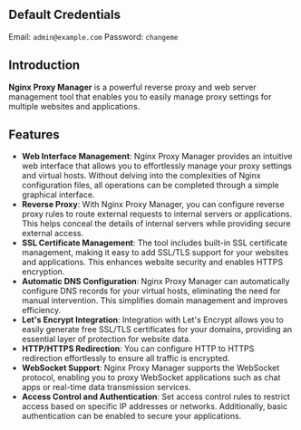 ## Default Credentials

Email: `admin@example.com`
Password: `changeme`

## Introduction

**Nginx Proxy Manager** is a powerful reverse proxy and web server management tool that enables you to easily manage proxy settings for multiple websites and applications.

## Features

- **Web Interface Management**: Nginx Proxy Manager provides an intuitive web interface that allows you to effortlessly manage your proxy settings and virtual hosts. Without delving into the complexities of Nginx configuration files, all operations can be completed through a simple graphical interface.
- **Reverse Proxy**: With Nginx Proxy Manager, you can configure reverse proxy rules to route external requests to internal servers or applications. This helps conceal the details of internal servers while providing secure external access.
- **SSL Certificate Management**: The tool includes built-in SSL certificate management, making it easy to add SSL/TLS support for your websites and applications. This enhances website security and enables HTTPS encryption.
- **Automatic DNS Configuration**: Nginx Proxy Manager can automatically configure DNS records for your virtual hosts, eliminating the need for manual intervention. This simplifies domain management and improves efficiency.
- **Let's Encrypt Integration**: Integration with Let's Encrypt allows you to easily generate free SSL/TLS certificates for your domains, providing an essential layer of protection for website data.
- **HTTP/HTTPS Redirection**: You can configure HTTP to HTTPS redirection effortlessly to ensure all traffic is encrypted.
- **WebSocket Support**: Nginx Proxy Manager supports the WebSocket protocol, enabling you to proxy WebSocket applications such as chat apps or real-time data transmission services.
- **Access Control and Authentication**: Set access control rules to restrict access based on specific IP addresses or networks. Additionally, basic authentication can be enabled to secure your applications.
